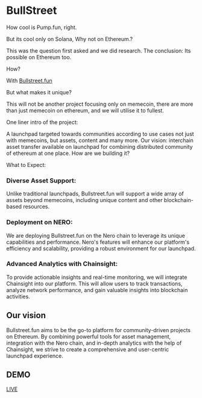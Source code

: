 
# BullStreet

How cool is Pump.fun, right.

But its cool only on Solana, Why not on Ethereum.?

This was the question first asked and we did research. The conclusion: Its possible on Ethereum too. 

How? 

With [Bullstreet.fun](https://bullstreet.fun)

But what makes it unique?

This will not be another project focusing only on memecoin, there are more than just memecoin on ethereum, and we will utilise it to fullest.

One liner intro of the project:

A launchpad targeted towards communities according to use cases not just with memecoins, but assets, content and many more. Our vision: interchain asset transfer available on launchpad for combining distributed community of ethereum at one place. How are we building it?

What to Expect:

### Diverse Asset Support: 
Unlike traditional launchpads, Bullstreet.fun will support a wide array of assets beyond memecoins, including unique content and other blockchain-based resources.

### Deployment on NERO: 
We are deploying Bullstreet.fun on the Nero chain to leverage its unique capabilities and performance. Nero's features will enhance our platform's efficiency and scalability, providing a robust environment for our launchpad.

### Advanced Analytics with Chainsight: 
To provide actionable insights and real-time monitoring, we will integrate Chainsight into our platform. This will allow users to track transactions, analyze network performance, and gain valuable insights into blockchain activities.

## Our vision
Bullstreet.fun aims to be the go-to platform for community-driven projects on Ethereum. By combining powerful tools for asset management, integration with the Nero chain, and in-depth analytics with the help of Chainsight, we strive to create a comprehensive and user-centric launchpad experience.

## DEMO
[LIVE](https://bullstreet.fun)
